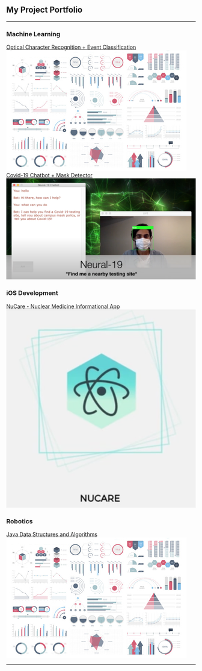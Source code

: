## My Project Portfolio

---

### Machine Learning
[Optical Character Recognition + Event Classification](/pdf/sample_presentation.pdf)
<img src="images/dummy_thumbnail.jpg?raw=true"/> <br>
[Covid-19 Chatbot + Mask Detector](/pdf/sample_presentation.pdf)
<img src="images/thumbnail.png?raw=true"/>

### iOS Development
[NuCare - Nuclear Medicine Informational App](/nucare)
<img src="images/NuCare_Logo.png?raw=true"/>

### Robotics
[Java Data Structures and Algorithms](http://example.com/)
<img src="images/dummy_thumbnail.jpg?raw=true"/>

---

